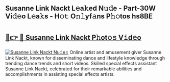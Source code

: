 ## Susanne Link Nackt L𝚎a𝚔ed N𝚞𝚍e - Part-30W Vi𝚍𝚎o L𝚎a𝚔s - H𝚘𝚝 O𝚗𝚕yf𝚊ns P𝚑𝚘tos hs8BE

# <h2><a href="http://kf6mu0.oniu.top/?m=Susanne+Link+Nackt">🔗👉 🔴 Susanne Link Nackt P𝚑ot𝚘𝚜 V𝚒d𝚎o</a></h2>

[![Susanne Link Nackt Nu𝚍e𝚜](https://i.imgur.com/0qMVB7G.gif)](http://kf6mu0.oniu.top/?m=Susanne+Link+Nackt)
Online artist and amusement giver Susanne Link Nackt, known for disseminating dance and lifestyle knowledge through trending dance trends and short videos. Skilled special effects assistant Susanne Link Nackt, celebrated for their remarkable abilities and accomplishments in assisting special effects artists.  

